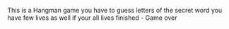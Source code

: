 This is a Hangman game 
you have to guess letters of the secret word
you have few lives as well
if your all lives finished - Game over
